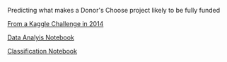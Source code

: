 Predicting what makes a Donor's Choose project likely to be fully funded

[From a Kaggle Challenge in 2014](https://www.kaggle.com/c/kdd-cup-2014-predicting-excitement-at-donors-choose/data)

[Data Analyis Notebook](https://github.com/natashamathur/MachineLearning2018/blob/master/Homework3/DonorsChoose_DataAnalysis.ipynb)

[Classification Notebook](https://github.com/natashamathur/MachineLearning2018/blob/master/Homework3/DonorsChoice_Classification.ipynb)
